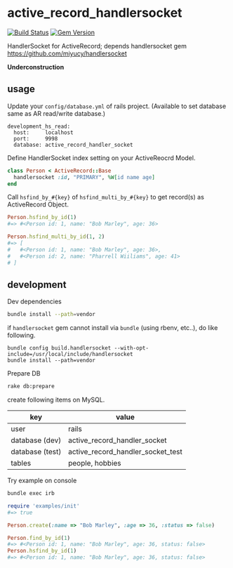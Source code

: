 active_record_handlersocket
===========================

[![Build Status](https://travis-ci.org/sugilog/active_record_handlersocket.svg?branch=master)](https://travis-ci.org/sugilog/active_record_handlersocket)
[![Gem Version](https://badge.fury.io/rb/active_record_handlersocket.svg)](http://badge.fury.io/rb/active_record_handlersocket)

HandlerSocket for ActiveRecord; depends handlersocket gem https://github.com/miyucy/handlersocket


**Underconstruction**

usage
------------------------------------------------------------

Update your `config/database.yml` of rails project. (Available to set database same as AR read/write database.)

```
development_hs_read:
  host:     localhost
  port:     9998
  database: active_record_handler_socket
```

Define HandlerSocket index setting on your ActiveReocrd Model.

```ruby
class Person < ActiveRecord::Base
  handlersocket :id, "PRIMARY", %W[id name age]
end
```

Call `hsfind_by_#{key}` of `hsfind_multi_by_#{key}` to get record(s) as ActiveRecord Object.

```ruby
Person.hsfind_by_id(1)
#=> #<Person id: 1, name: "Bob Marley", age: 36>

Person.hsfind_multi_by_id(1, 2)
#=> [
#   #<Person id: 1, name: "Bob Marley", age: 36>,
#   #<Person id: 2, name: "Pharrell Wiiliams", age: 41>
# ]
```


development
------------------------------------------------------------

Dev dependencies

```sh
bundle install --path=vendor
```

if `handlersocket` gem cannot install via `bundle` (using rbenv, etc..), do like following.

```
bundle config build.handlersocket --with-opt-include=/usr/local/include/handlersocket
bundle install --path=vendor
```


Prepare DB

```sh
rake db:prepare
```

create following items on MySQL.

 key             | value
-----------------|------------------------------------------
 user            | rails
 database (dev)  | active_record_handler_socket
 database (test) | active_record_handler_socket_test
 tables          | people, hobbies


Try example on console

```sh
bundle exec irb
```

```ruby
require 'examples/init'
#=> true

Person.create(:name => "Bob Marley", :age => 36, :status => false)

Person.find_by_id(1)
#=> #<Person id: 1, name: "Bob Marley", age: 36, status: false>
Person.hsfind_by_id(1)
#=> #<Person id: 1, name: "Bob Marley", age: 36, status: false>
```

